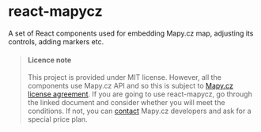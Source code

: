 # react-mapycz
A set of React components used for embedding Mapy.cz map, adjusting its controls, adding markers etc.

> #### Licence note
> This project is provided under MIT license. However, all the components use Mapy.cz API and so this is subject to [Mapy.cz license agreement](http://api.mapy.cz/#pact). If you are going to use react-mapycz, go through the linked document and consider whether you will meet the conditions. If not, you can [contact](https://napoveda.seznam.cz/forum/viewforum.php?f=31) Mapy.cz developers and ask for a special price plan.
> 